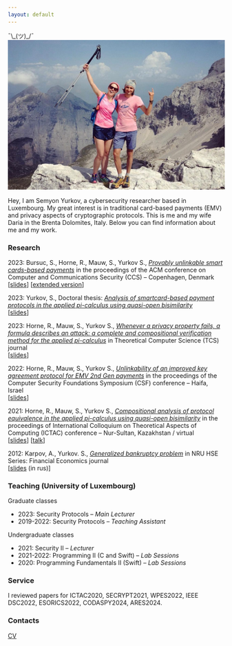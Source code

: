 ```yaml
---
layout: default
---
```

¯\\\_(ツ)\_/¯
![Banner](assets/pic.png)

Hey, I am Semyon Yurkov, a cybersecurity researcher based in Luxembourg. My great interest is in traditional card-based payments (EMV) and privacy aspects of cryptographic protocols. This is me and my wife Daria in the Brenta Dolomites, Italy. Below you can find information about me and my work. 

### Research

2023: Bursuc, S., Horne, R., Mauw, S., Yurkov S., *[Provably unlinkable smart cards-based payments](https://dl.acm.org/doi/10.1145/3576915.3623109)* in the proceedings of the ACM conference on Computer and Communications Security (CCS) – Copenhagen, Denmark \
[[slides](assets/ccs2023.pdf)] [[extended version](https://arxiv.org/abs/2309.03128)]

2023: Yurkov, S., Doctoral thesis: *[Analysis of smartcard-based payment protocols in the applied pi-calculus using quasi-open bisimilarity](https://hdl.handle.net/10993/55510)* \
[[slides](assets/def2023.pdf)]

2023: Horne, R., Mauw, S., Yurkov S., *[Whenever a privacy property fails, a formula describes an attack: a complete and compositional verification method for the applied pi-calculus](https://www.sciencedirect.com/science/article/pii/S030439752300155X)* in Theoretical Computer Science (TCS) journal \
[[slides](assets/step2023.pdf)]

2022: Horne, R., Mauw, S., Yurkov S., *[Unlinkability of an improved key agreement protocol for EMV 2nd Gen payments](https://ieeexplore.ieee.org/document/9919666)* in the proceedings of the Computer Security Foundations Symposium (CSF) conference – Haifa, Israel \
[[slides](assets/csf2022.pdf)]

2021: Horne, R., Mauw, S., Yurkov S., *[Compositional analysis of protocol equivalence in the applied pi-calculus using quasi-open bisimilarity](https://link.springer.com/chapter/10.1007/978-3-030-85315-0_14)* in the proceedings of International Colloquium on Theoretical Aspects of Computing (ICTAC) conference – Nur-Sultan, Kazakhstan / virtual \
[[slides](assets/ictac2021.pdf)] [[talk](https://satoss.uni.lu/members/semen/img/ictac2021.mp4)]

2012: Karpov, A., Yurkov. S., *[Generalized bankruptcy problem](https://ssrn.com/abstract=2181372)* in NRU HSE Series: Financial Economics journal \
[[slides](assets/gbp2012.pdf) (in rus)] 


### Teaching (University of Luxembourg)
Graduate classes
- 2023: Security Protocols – *Main Lecturer*
- 2019-2022: Security Protocols – *Teaching Assistant*

Undergraduate classes
- 2021: Security II – *Lecturer*
- 2021-2022: Programming II (C and Swift) – *Lab Sessions*
- 2020: Programming Fundamentals II (Swift) – *Lab Sessions*

### Service
I reviewed papers for ICTAC2020, SECRYPT2021, WPES2022, IEEE DSC2022, ESORICS2022, CODASPY2024, ARES2024.

### Contacts
[CV](assets/cv2024yurkov.pdf)


<!--- 

**[Biscuit](http://sblisesivdin.github.io/biscuit)** is a single-page responsive Jekyll theme. This is the most simple and still-good-looking Jekyll theme that you can find. 

## Usage

You can use this theme with [Jekyll](http://jekyllrb.com/) or you can simply use it with [Github Pages](https://pages.github.com).
For local usage just download [Jekyll](http://jekyllrb.com/), use installation guide for more. You can download latest Biscuit from [its Github repository](https://github.com/sblisesivdin/biscuit).

If you prefer to use Github Pages, you do not need to download it, upload files to a new repository...etc., just [fork](https://docs.github.com/en/get-starter/quickstart/fork-a-repo) and use it.

### Files

* `_config.yml`            : Main configuration file.
* `index.md`               : Website page (for now, this page).
* `_includes/head.html`    : File to add custom code to `<head>` section.
* `_includes/scripts.html` : File to add custom code before `</body>`. You can change footer at here.
* `_sass` folder           : Related scss files can be found at this folder.
* `css/main.csss`          : Main scss file.
* `README.md`              : A simple readme file.

## Example tag usage

## Header 1
### Header 2
#### Header 3
**bold**
*italic*

> blockquotes

~~~python
import os,time
print ("Biscuit")
~~~

## Licence and Author Information

Biscuit is derived from currently deprecated theme [Solo](http://github.com/chibicode/solo). The development of Biscuit is maintained by [Sefer Bora Lisesivdin](https://lrgresearch.org/bora).

Biscuit and the previous code where Biscuit is derived are distributed with [MIT license](https://github.com/sblisesivdin/biscuit/blob/gh-pages/LICENSE).

--->
